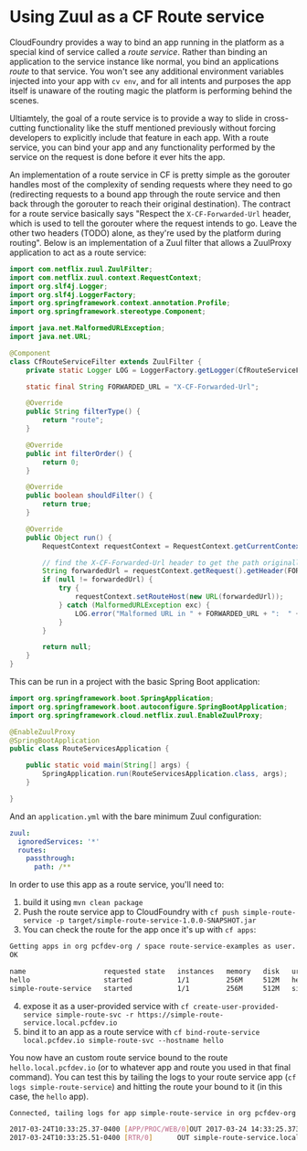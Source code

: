 # Using Zuul as a CF Route service

CloudFoundry provides a way to bind an app running in the platform as a special
kind of service called a _route service_.  Rather than binding an application to
the service instance like normal, you bind an applications _route_ to that service.
You won't see any additional environment variables injected into your app with
`cv env`, and for all intents and purposes the app itself is unaware of the routing
magic the platform is performing behind the scenes.

Ultiamtely, the goal of a route service is to provide a way to slide in cross-cutting
functionality like the stuff mentioned previously without forcing developers
to explicitly include that feature in each app.  With a route service, you can
bind your app and any functionality performed by the service on the request is
done before it ever hits the app.

An implementation of a route service in CF is pretty simple as the gorouter handles
most of the complexity of sending requests where they need to go (redirecting requests
to a bound app through the route service and then back through the gorouter to
reach their original destination).  The contract for a route service basically says
"Respect the `X-CF-Forwarded-Url` header, which is used to tell the gorouter where
the request intends to go.  Leave the other two headers (TODO) alone, as they're used
by the platform during routing".  Below is an implementation of a Zuul filter that
allows a ZuulProxy application to act as a route service:

``` java
import com.netflix.zuul.ZuulFilter;
import com.netflix.zuul.context.RequestContext;
import org.slf4j.Logger;
import org.slf4j.LoggerFactory;
import org.springframework.context.annotation.Profile;
import org.springframework.stereotype.Component;

import java.net.MalformedURLException;
import java.net.URL;

@Component
class CfRouteServiceFilter extends ZuulFilter {
    private static Logger LOG = LoggerFactory.getLogger(CfRouteServiceFilter.class);

    static final String FORWARDED_URL = "X-CF-Forwarded-Url";

    @Override
    public String filterType() {
        return "route";
    }

    @Override
    public int filterOrder() {
        return 0;
    }

    @Override
    public boolean shouldFilter() {
        return true;
    }

    @Override
    public Object run() {
        RequestContext requestContext = RequestContext.getCurrentContext();

        // find the X-CF-Forwarded-Url header to get the path originally requested
        String forwardedUrl = requestContext.getRequest().getHeader(FORWARDED_URL);
        if (null != forwardedUrl) {
            try {
                requestContext.setRouteHost(new URL(forwardedUrl));
            } catch (MalformedURLException exc) {
                LOG.error("Malformed URL in " + FORWARDED_URL + ":  " + forwardedUrl);
            }
        }

        return null;
    }
}
```

This can be run in a project with the basic Spring Boot application:
``` java
import org.springframework.boot.SpringApplication;
import org.springframework.boot.autoconfigure.SpringBootApplication;
import org.springframework.cloud.netflix.zuul.EnableZuulProxy;

@EnableZuulProxy
@SpringBootApplication
public class RouteServicesApplication {

    public static void main(String[] args) {
        SpringApplication.run(RouteServicesApplication.class, args);
    }

}
```

And an `application.yml` with the bare minimum Zuul configuration:
``` yaml
zuul:
  ignoredServices: '*'
  routes:
    passthrough:
      path: /**
```

In order to use this app as a route service, you'll need to:
 
1. build it using `mvn clean package`
2. Push the route service app to CloudFoundry with `cf push simple-route-service -p target/simple-route-service-1.0.0-SNAPSHOT.jar`
3. You can check the route for the app once it's up with `cf apps`:
``` bash
Getting apps in org pcfdev-org / space route-service-examples as user...
OK

name                   requested state   instances   memory   disk   urls
hello                  started           1/1         256M     512M   hello.local.pcfdev.io
simple-route-service   started           1/1         256M     512M   simple-route-service.local.pcfdev.io
```
4. expose it as a user-provided service with `cf create-user-provided-service simple-route-svc -r https://simple-route-service.local.pcfdev.io`
5. bind it to an app as a route service with `cf bind-route-service local.pcfdev.io simple-route-svc --hostname hello`

You now have an custom route service bound to the route `hello.local.pcfdev.io` (or to whatever app and route you used
in that final command).  You can test this by tailing the logs to your route service app (`cf logs simple-route-service`)
and hitting the route your bound to it (in this case, the `hello` app).

``` bash
Connected, tailing logs for app simple-route-service in org pcfdev-org / space route-service-examples as user...

2017-03-24T10:33:25.37-0400 [APP/PROC/WEB/0]OUT 2017-03-24 14:33:25.373  INFO 13 --- [nio-8080-exec-1] i.p.e.routing.CfRouteServiceFilter       : CF route service received a request for https://hello.local.pcfdev.io/
2017-03-24T10:33:25.51-0400 [RTR/0]      OUT simple-route-service.local.pcfdev.io - [24/03/2017:14:33:25.370 +0000] "GET / HTTP/1.1" 200 0 64 "-" "Mozilla/5.0 (Macintosh; Intel Mac OS X 10_12_3) AppleWebKit/537.36 (KHTML, like Gecko) Chrome/56.0.2924.87 Safari/537.36" 192.168.11.11:35203 10.0.2.15:60048 x_forwarded_for:"192.168.11.1" x_forwarded_proto:"http" vcap_request_id:3b741618-c034-47aa-6155-2439cd601bfa response_time:0.142576802 app_id:f319e36b-319f-4eaa-a8e7-3609a69a89c6 app_index:0
```

